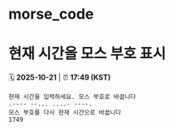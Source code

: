 # morse_code
# 현재 시간을 모스 부호 표시
<!-- MORSE_TIME_START -->
🗓️ **2025-10-21** | ⏰ **17:49 (KST)**

```
현재 시간을 입력하세요. 모스 부호로 바꿉니다
.---- --... ....- ----.
모스 부호를 다시 현재 시간으로 바꿉니다
1749
```
<!-- MORSE_TIME_END -->
